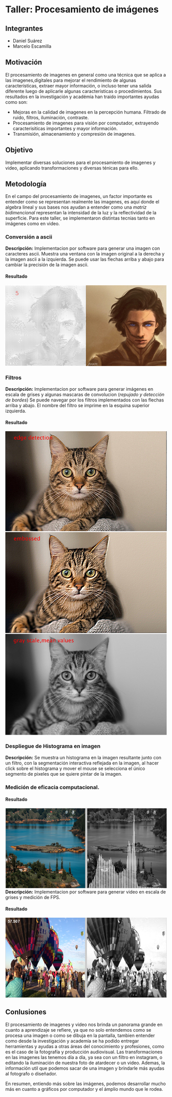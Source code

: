 # Taller: Procesamiento de imágenes 
## Integrantes
- Daniel Suárez
- Marcelo Escamilla
## Motivación
El procesamiento de imagenes en general como una técnica que se aplica a las imagenes,digitales para mejorar el rendimiento de algunas características, extraer mayor información, o incluso tener una salida diferente luego de aplicarle algunas características o procedimientos. Sus resultados en la investigación y académia han traido importantes ayudas como son: 
- Mejoras en la calidad de imagenes en la percepción humana. Filtrado de ruido, filtros, iluminación, contraste. 
- Procesamiento de imagenes para visión por computador, extrayendo caracterisiticas importantes y mayor información. 
- Transmisión, almacenamiento y compresión de imagenes. 
## Objetivo
Implementar diversas soluciones para el procesamiento de imagenes y video, aplicando transformaciones y diversas ténicas para ello.
## Metodología
En el campo del procesamiento de imagenes, un factor importante es entender como se representan realmente las imagenes, es aquí donde el algebra lineal y sus bases nos ayudan a entender como una *matriz bidimencional* representan la intensidad de la luz y la reflectividad de la superficie. Para este taller, se implementaron distintas tecnias tanto en imágenes como en video.

### Conversión a ascii
**Descripción:** Implementacion por software para generar una imagen con caracteres ascii. Muestra una ventana con la imagen original a la derecha y la imagen ascii a la izquierda. Se puede usar las flechas arriba y abajo para cambiar la precisión de la imagen ascii.
#### Resultado
![Ascii](Resultados/Ascii.png)
### Filtros
**Descripción:**  Implementacion por software para generar imágenes en escala de grises y algunas mascaras de convolucion (*repujado y detección de bordes*) Se puede navegar por los filtros implementados con las flechas arriba y abajo. El nombre del filtro se imprime en la esquina superior izquierda.
#### Resultado
![Ascii](Resultados/Filtros-Edge.png)
![Ascii](Resultados/Filtros-embossed.png)
![Ascii](Resultados/Filtros-gray.png)
### Despliegue de Histograma en imagen
**Descripción:** Se muestra un histograma en la imagen resultante junto con un filtro, con la segmentación interactiva reflejada en la imagen, al hacer click sobre el histograma y mover el mouse se selecciona el único segmento de pixeles que se quiere pintar de la imagen.
### Medición de eficacia computacional.
#### Resultado
![Ascii](Resultados/Histograma.png)
**Descripción:** Implementacion por software para generar video en escala de grises y medición de FPS.
#### Resultado
![Ascii](Resultados/Video.png)

## Conlusiones

El procesamiento de imagenes y video nos brinda un panorama grande en cuanto a aprendizaje se refiere, ya que no solo entendemos como se procesa una imagen o como se dibuja en la pantalla, tambien entender como desde la investigación y academía se ha podido entregar herramientas y ayudas a otras áreas del conocimiento y profesiones, como es el caso de la fotografía y producción audiovisual. Las transformaciones en las imagenes las tenemos día a día, ya sea con un filtro en instagram, o editando la iluminación de nuestra foto de atardecer o un video. Ademas, la información util que podemos sacar de una imagen y brindarle más ayudas al fotografo o diseñador.

En resumen, entiendo más sobre las imágenes, podemos desarrollar mucho más en cuanto a gráficos por computador y el ámplio mundo que le rodea. 
